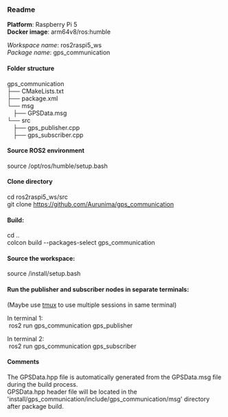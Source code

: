 ### Readme

**Platform**: Raspberry Pi 5 \
**Docker image**: arm64v8/ros:humble

_Workspace name_: ros2raspi5_ws \
_Package name_: gps_communication

#### Folder structure
gps_communication \
├── CMakeLists.txt \
├── package.xml \
└── msg \
&emsp;├── GPSData.msg \
└── src \
&emsp;├── gps_publisher.cpp \
&emsp;├── gps_subscriber.cpp

#### Source ROS2 environment
source /opt/ros/humble/setup.bash

#### Clone directory
cd ros2raspi5_ws/src \
git clone https://github.com/Aurunima/gps_communication

#### Build:
cd .. \
colcon build --packages-select gps_communication

#### Source the workspace:
source /install/setup.bash

#### Run the publisher and subscriber nodes in separate terminals:
(Maybe use [tmux](https://www.redhat.com/sysadmin/introduction-tmux-linux) to use multiple sessions in same terminal)

In terminal 1: \
&nbsp;ros2 run gps_communication gps_publisher

In terminal 2: \
&nbsp;ros2 run gps_communication gps_subscriber

#### Comments

The GPSData.hpp file is automatically generated from the GPSData.msg file during the build process. \
GPSData.hpp header file will be located in the 'install/gps_communication/include/gps_communication/msg' directory after package build.
